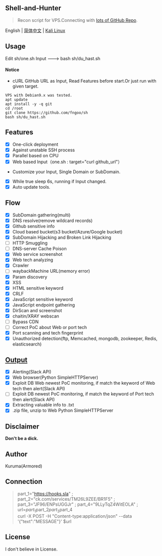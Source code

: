 Shell-and-Hunter
------
>Recon script for VPS.Connecting with [lots of GitHub Repo](./click_one.sh).  
  
English | [简体中文](./README_CN.md) | [Kali Linux](./split_for_kali-Debian7.md)  
  
## Usage
Edit sh/one.sh Input ---> bash sh/du_hast.sh
#### Notice
- cURL GitHub URL as Input, Read Features before start.Or just run with given target.  
``` 
VPS with Debian9.x was tested.  
apt update
apt install -y -q git
cd /root
git clone https://github.com/fngoo/sh
bash sh/du_hast.sh
```
## Features
- [x] One-click deployment 
- [x] Against unstable SSH process
- [x] Parallel based on CPU
- [x] Web based Input（one.sh : target="curl github_url"）  
- Customize your Input, Single Domain or SubDomain.  
- [x] While true sleep 6s, running if Input changed.   
- [x] Auto update tools.   
## Flow
- [x] SubDomain gathering(multi)
- [x] DNS resolve(remove wildcard records)
- [x] Github sensitive info
- [x] Cloud based bucket(s3 bucket/Azure/Google bucket)
- [x] SubDomain Hijacking and Broken Link Hijacking
- [ ] HTTP Smuggling
- [ ] DNS-server Cache Poison
- [x] Web service screenshot
- [x] Web tech analyzing
- [x] Crawler
- [ ] waybackMachine URL(memory error)
- [x] Param discovery
- [x] XSS
- [x] HTML sensitive keyword
- [x] CRLF
- [x] JavaScript sensitive keyword
- [x] JavaScript endpoint gathering
- [x] DirScan and screenshot
- [x] chaitin/XRAY webscan
- [ ] Bypass CDN
- [ ] Correct PoC about Web or port tech  
- [x] Port scanning and tech fingerprint  
- [x] Unauthorized detection(ftp, Memcached, mongodb, zookeeper, Redis, elasticsearch)  
## [Output](./image)
- [x] Alerting(Slack API)
- [x] Web browser(Python SimpleHTTPServer)
- [x] Exploit DB Web newest PoC monitoring, if match the keyword of Web tech then alert(Slack API)  
- [ ] Exploit DB newest PoC monitoring, if match the keyword of Port tech then alert(Slack API)    
- [x] Extracting valuable info to .txt  
- [x] .zip file, unzip to Web Python SimpleHTTPServer  
## Disclaimer
**Don't be a dick.**   
## Author
Kuruma(Armored)
## Connection
>part_1="https://hooks.sla" ; part_2="ck.com/services/TM26L9ZEE/BR1F5" ; part_3="JF96/ENPsUGGJr" ; part_4="9LLyTqZ4WitEOLA" ; url=$part_1$part_2$part_3$part_4  
curl -X POST -H "Content-type:application/json" --data '{"text":"MESSAGE"}' $url
## License
I don't believe in License.
